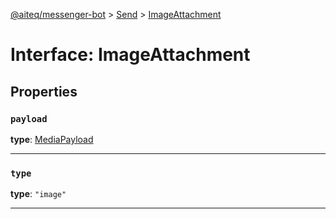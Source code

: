 [@aiteq/messenger-bot](../README.md) > [Send](../modules/send.md) > [ImageAttachment](../interfaces/send.imageattachment.md)

# Interface: ImageAttachment

## Properties

<a id="payload"></a>
###  `payload`

**type**: [MediaPayload](send.mediapayload.md)
___

<a id="type"></a>
###  `type`

**type**: `"image"`
___


